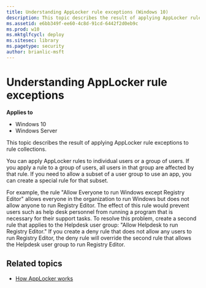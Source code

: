 ```yaml
---
title: Understanding AppLocker rule exceptions (Windows 10)
description: This topic describes the result of applying AppLocker rule exceptions to rule collections.
ms.assetid: e6bb349f-ee60-4c8d-91cd-6442f2d0eb9c
ms.prod: w10
ms.mktglfcycl: deploy
ms.sitesec: library
ms.pagetype: security
author: brianlic-msft
---
```


# Understanding AppLocker rule exceptions

**Applies to**
 -   Windows 10 
 -   Windows Server

This topic describes the result of applying AppLocker rule exceptions to rule collections.

You can apply AppLocker rules to individual users or a group of users. If you apply a rule to a group of users, all users in that group are affected by that rule. If you need to allow a subset of a user group to use an app, you can create a special rule for that subset.

For example, the rule "Allow Everyone to run Windows except Registry Editor" allows everyone in the organization to run Windows but does not allow anyone to run Registry Editor. The effect of this rule would prevent users such as help desk personnel from running a program that is necessary for their support tasks. To resolve this problem, create a second rule that applies to the Helpdesk user group: "Allow Helpdesk to run Registry Editor." If you create a deny rule that does not allow any users to run Registry Editor, the deny rule will override the second rule that allows the Helpdesk user group to run Registry Editor.

## Related topics

- [How AppLocker works](how-applocker-works-techref.md)
